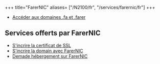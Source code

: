 +++
title="FarerNIC"
aliases= ["/N2100/fr", "/services/farernic/fr"]
+++

- [Accéder aux domaines .fa et .farer](@/services/farernic/accessing.fr.md)

## Services offerts par FarerNIC
- [S'incrire la certificat de SSL](/N2101/fr)
- [S'incrire la domain avec FarerNIC](/N2102/fr)
- [Demade hébergement sur FarerNIC](/N2103/fr)
